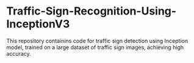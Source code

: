 # Traffic-Sign-Recognition-Using-InceptionV3
This repository containins code for traffic sign detection using Inception model, trained on a large dataset of traffic sign images, achieving high accuracy.

